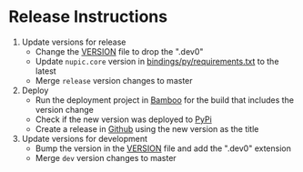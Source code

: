 # Release Instructions

1. Update versions for release
    - Change the [VERSION](./VERSION) file to drop the ".dev0"
    - Update `nupic.core` version in [bindings/py/requirements.txt](/bindings/py/requirements.txt) to the latest
    - Merge `release` version changes to master
2. Deploy
    - Run the deployment project in [Bamboo](https://ci.numenta.com/deploy/viewDeploymentProjectEnvironments.action?id=63078401) for the build that includes the version change
    - Check if the new version was deployed to [PyPi](https://pypi.org/project/htmresearch-core/)
    - Create a release in [Github](https://github.com/numenta/htmresearch-core/releases) using the new version as the title
3. Update versions for development
    - Bump the version in the [VERSION](./VERSION) file and add the ".dev0" extension
    - Merge `dev` version changes to master
